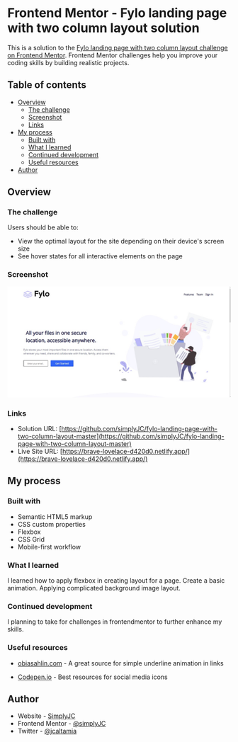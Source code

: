 # Frontend Mentor - Fylo landing page with two column layout solution

This is a solution to the [Fylo landing page with two column layout challenge on Frontend Mentor](https://www.frontendmentor.io/challenges/fylo-landing-page-with-two-column-layout-5ca5ef041e82137ec91a50f5). Frontend Mentor challenges help you improve your coding skills by building realistic projects. 

## Table of contents

- [Overview](#overview)
  - [The challenge](#the-challenge)
  - [Screenshot](#screenshot)
  - [Links](#links)
- [My process](#my-process)
  - [Built with](#built-with)
  - [What I learned](#what-i-learned)
  - [Continued development](#continued-development)
  - [Useful resources](#useful-resources)
- [Author](#author)



## Overview

### The challenge

Users should be able to:

- View the optimal layout for the site depending on their device's screen size
- See hover states for all interactive elements on the page

### Screenshot

![](./screenshot.jpg)

### Links

- Solution URL: [https://github.com/simplyJC/fylo-landing-page-with-two-column-layout-master](https://github.com/simplyJC/fylo-landing-page-with-two-column-layout-master)
- Live Site URL: [https://brave-lovelace-d420d0.netlify.app/](https://brave-lovelace-d420d0.netlify.app/)

## My process

### Built with

- Semantic HTML5 markup
- CSS custom properties
- Flexbox
- CSS Grid
- Mobile-first workflow




### What I learned

I learned how to apply flexbox in creating layout for  a page. Create a basic animation. Applying complicated background image layout. 

### Continued development
I planning to take for challenges in frontendmentor to further enhance my skills. 

### Useful resources

- [obiasahlin.com](https://tobiasahlin.com/blog/css-trick-animating-link-underlines/) - A great source for simple underline animation in links

- [Codepen.io](https://codepen.io/makshh/pen/RGgqGV) - Best resources for social media icons



## Author

- Website - [SimplyJC](www.simplyjc.com)
- Frontend Mentor - [@simplyJC](https://www.frontendmentor.io/profile/simplyJC)
- Twitter - [@jcaltamia](https://twitter.com/jcaltamia)



